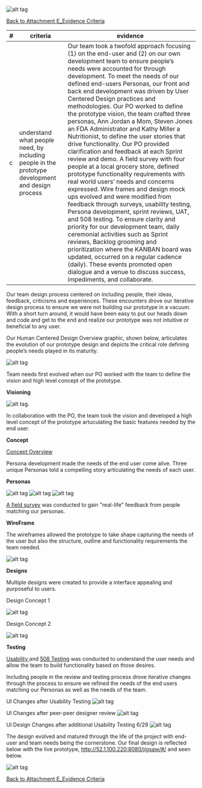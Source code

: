 ![alt tag](https://github.com/AccentureFed/18FRFQ-Response/raw/master/process-documentation/agile-process-photos/response-images/proposal-header.png)

[Back to Attachment E_Evidence Criteria](https://github.com/AccentureFed/18FRFQ-Response/blob/master/process-documentation/evidence/README.md)

|#|criteria|evidence|
|-------|---------------|------------------|
|c|understand what people need, by including people in the prototype development and design process |Our team took a twofold approach focusing (1) on the end-user and (2) on our own development team to ensure people’s needs were accounted for through development.  To meet the needs of our defined end-users Personas, our front and back end development was driven by User Centered Design practices and methodologies. Our PO worked to define the prototype vision, the team crafted three personas, Ann Jordan a Mom, Steven Jones an FDA Administrator and Kathy Miller a Nutritionist, to define the user stories that drive functionality. Our PO provided clarification and feedback at each Sprint review and demo.  A field survey with four people at a local grocery store, defined prototype functionality requirements with real world users’ needs and concerns expressed.  Wire frames and design mock ups evolved and were modified from feedback through surveys, usability testing, Persona development, sprint reviews, UAT, and 508 testing. To ensure clarity and priority for our development team, daily ceremonial activities such as Sprint reviews, Backlog grooming and prioritization where the KANBAN board was updated, occurred on a regular cadence (daily).  These events promoted open dialogue and a venue to discuss success, impediments, and collaborate. |

Our team design process centered on including people, their ideas, feedback, criticisms and experiences.  These encounters drove our iterative design process to ensure we were not building our prototype in a vacuum. With a short turn around, it would have been easy to put our heads down and code and get to the end and realize our prototype was not intuitive or beneficial to any user.

Our Human Centered Design Overview graphic, shown below, articulates the evolution of our prototype design and depicts the critical role defining people’s needs played in its maturity.

![alt tag](https://github.com/AccentureFed/18FRFQ-Response/blob/master/process-documentation/user-centric-design/design_evolution_images/UCD-Process-for-8F_2.jpg?raw=true>)


Team needs first evolved when our PO worked with the team to define the vision and high level concept of the prototype.

**Visioning**

![alt tag](https://github.com/AccentureFed/18FRFQ-Response/blob/master/process-documentation/agile-process-photos/process-photos/brainstorm%20(added%206.23.2015).png?raw=true).

In collaboration with the PO, the team took the vision and developed a high level concept of the prototype artuculating the basic features needed by the end user.

**Concept**

[Concept Overview](https://github.com/AccentureFed/18FRFQ-Response/blob/master/process-documentation/user-centric-design/Concept%20%E2%80%93%20Develop%20a%20tool%20that%20will%20utilize%20the%20FDA.docx)

Persona development made the needs of the end user come alive.  Three unique Personas told a compelling story articulating the needs of each user.

**Personas** 

![alt tag](https://github.com/AccentureFed/18FRFQ-Response/blob/master/process-documentation/user-centric-design/design_evolution_images/Persona1.jpg?raw=true>)
![alt tag](https://github.com/AccentureFed/18FRFQ-Response/blob/master/process-documentation/user-centric-design/design_evolution_images/Persona2.jpg?raw=true>)
![alt tag](https://github.com/AccentureFed/18FRFQ-Response/blob/master/process-documentation/user-centric-design/design_evolution_images/Persona3.jpg?raw=true>)

<a href="https://docs.google.com/forms/d/1uvt2dUzJS2DMylwZzvDNS0poexIlP8lTrJQjYab4EEs/viewform" target="_blank" >A field survey</a> was conducted to gain "real-life" feedback from people matching our personas.

**WireFrame**

The wireframes allowed the prototype to take shape capturing the needs of the user but also the structure, outline and functionality requirements the team needed. 

![alt tag](https://github.com/AccentureFed/18FRFQ-Response/blob/master/process-documentation/agile-process-photos/process-photos/wireframe%20%28added%206.23%29.png>)

**Designs**

Multiple designs were created to provide a interface appealing and purposeful to users.

Design Concept 1

![alt tag](https://github.com/AccentureFed/18FRFQ-Response/blob/master/process-documentation/user-centric-design/design_evolution_images/Evo_3.jpg?raw=true>)

Design Concept 2

![alt tag](https://github.com/AccentureFed/18FRFQ-Response/blob/master/process-documentation/user-centric-design/design_evolution_images/Evo_4.jpg?raw=true>)

**Testing**

<a href="https://vimeo.com/132240054" target="_blank">Usability </a>  and <a href="https://vimeo.com/132240055" target="_blank">508 Testing</a> was conducted to understand the user needs and allow the team to build functionality based on those desires.

Including people in the review and testing process drove iterative changes through the process to ensure we refined the needs of the end users matching our Personas as well as the needs of the team.

UI Changes after Usability Testing
![alt tag](https://github.com/AccentureFed/18FRFQ-Response/blob/master/process-documentation/user-centric-design/design_evolution_images/Evo_12.jpg?raw=true>)

UI Changes after peer-peer designer review
![alt tag](https://github.com/AccentureFed/18FRFQ-Response/blob/master/process-documentation/user-centric-design/design_evolution_images/Evo_10.jpg?raw=true>)

UI Design Changes after additional Usability Testing 6/29
![alt tag](https://github.com/AccentureFed/18FRFQ-Response/blob/master/process-documentation/user-centric-design/design_evolution_images/Evo_17.jpg?raw=true>)

The design evolved and matured through the life of the project with end-user and team needs being the cornerstone. Our final design is reflected below with the live prototype, http://52.1.100.220:8080/jigsaw/#/ and seen below.

![alt tag](https://github.com/AccentureFed/18FRFQ-Response/blob/master/process-documentation/user-centric-design/design_evolution_images/Evo_16.jpg?raw=true>)


[Back to Attachment E_Evidence Criteria](https://github.com/AccentureFed/18FRFQ-Response/blob/master/process-documentation/evidence/README.md)


